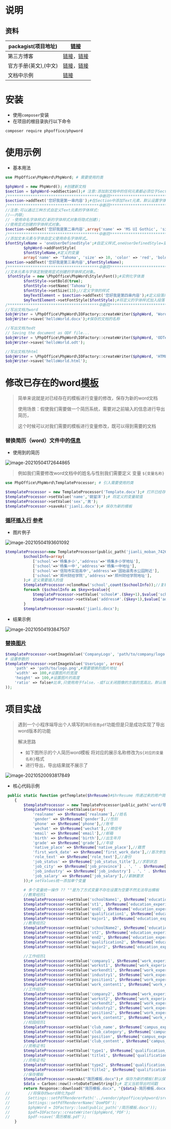 # 说明



## 资料

| packagist(项目地址)   | [链接](https://packagist.org/packages/phpoffice/phpword)     |
| --------------------- | ------------------------------------------------------------ |
| 第三方博客            | [链接](https://segmentfault.com/a/1190000019479817?utm_source=tag-newest)，[链接](https://www.jb51.net/article/162601.htm) |
| 官方手册(英文),(中文) | [链接](https://phpword.readthedocs.io/en/latest/)，[链接](https://phpword-zh.readthedocs.io/zh_CN/latest/) |
| 文档中示例            | [链接](https://github.com/PHPOffice/PHPWord/tree/master/samples/) |

# 安装

- 使用`composer`安装
- 在项目的根目录执行以下命令

```shell
composer require phpoffice/phpword
```



# 使用示例

- 基本用法

```php
use PhpOffice\PhpWord\PhpWord; # 需要使用的类

$phpWord = new PhpWord(); #创建新文档
$section = $phpWord->addSection();# 注意:添加到文档中的任何元素都必须位于Section中,添加一个空的Section到文档
/****************************************中断符*****************************************************/
$section->addText('您好我是第一串内容');#在Section中添加Text元素，默认设置字体样式
/****************************************中断符*****************************************************/
//注意:可以通过三种方式自定义Text元素的字体样式:
//——内联;
// -使用命名字体样式(新的字体样式对象将隐式创建);
//使用显式创建的字体样式对象。
$section->addText('您好我是第二串内容',array('name' => 'MS UI Gothic', 'size' => 20));#参数1:文字 name=设置的字体名称(不知道字体的可以去word文档中查询对应的字体),参数2:size=字体的大小
/****************************************中断符*****************************************************/
//添加文本元素与字体自定义使用命名字体样式…
$fontStyleName = 'oneUserDefinedStyle';#自定义样式,oneUserDefinedStyle=变量说明文字
        $phpWord->addFontStyle(
        $fontStyleName,#定义的变量
        array('name' => 'Tahoma', 'size' => 10, 'color' => 'red', 'bold' => true));#设置的央视
$section->addText('您好我是第三串内容',$fontStyleName);
/****************************************中断符*****************************************************/
//文本元素与字体定制使用显式创建的字体样式对象…
 $fontStyle = new \PhpOffice\PhpWord\Style\Font();#实例化字体类
        $fontStyle->setBold(true);
        $fontStyle->setName('Tahoma');
        $fontStyle->setSize(13);//定义字体的样式
        $myTextElement = $section->addText('您好我是第四串内容');#定义段落内容
        $myTextElement->setFontStyle($fontStyle);#将定义的字体样式加入段落
/****************************************中断符*****************************************************/
//写出文档为word
$objWriter = \PhpOffice\PhpWord\IOFactory::createWriter($phpWord, 'Word2007');#参数1:定义的段落,参数2:需要导出的文档类型名称&版本
$objWriter->save('helloWorld.docx');#保存的文档的名称

//写出文档为odt
// Saving the document as ODF file...
$objWriter = \PhpOffice\PhpWord\IOFactory::createWriter($phpWord, 'ODText');
$objWriter->save('helloWorld.odt');

//写出文档为html
$objWriter = \PhpOffice\PhpWord\IOFactory::createWriter($phpWord, 'HTML');
$objWriter->save('helloWorld.html');
```

#  修改已存在的word[模板](https://phpword-zh.readthedocs.io/zh_CN/latest/templates-processing.html#id2)

> 简单来说就是对已经存在的模板进行变量的修改，保存为新的word文档
>
> 使用场景：假使我们需要做一个简历系统，需要对之前输入的信息进行导出简历，
>
> 这个时候可以对我们需要的模板进行变量修改，既可以得到需要的文档

### 替换简历（word）文件中的[信息](https://phpword-zh.readthedocs.io/zh_CN/latest/templates-processing.html#id2)

- 使用到的简历

![image-20210504172644865](https://gitee.com/yaolliuyang/blogImages/raw/master/blogImages/image-20210504172644865.png)

> 例如我们需要修改word文档中的姓名与性别我们需要定义 变量 `${变量名称}`

```php
use PhpOffice\PhpWord\TemplateProcessor; # 引入需要使用的类

$templateProcessor = new TemplateProcessor('Template.docx');# 打开已经存在的word模板文档
$templateProcessor->setValue('name','姚留洋');# 将定义的变量赋值
$templateProcessor->setValue('sex','男');
$templateProcessor->saveAs('jianli.docx');# 保存为新的模板
```

### [循环插入行](https://phpword-zh.readthedocs.io/zh_CN/latest/templates-processing.html#clonerow) [参考](https://github.com/PHPOffice/PHPWord/blob/master/samples/Sample_07_TemplateCloneRow.php)

- 图片例子

![image-20210504193601092](https://gitee.com/yaolliuyang/blogImages/raw/master/blogImages/image-20210504193601092.png)

```php
$templateProcessor=new TemplateProcessor(public_path('jianli_moban_742693.docx'));
        $schoolInfo=array(
            ['school'=>'杨集乡小','address'=>'杨集乡小学地址'],
            ['school'=>'杨集一中','address'=>'杨集一中地址'],
            ['school'=>'信阳市实验高中','address'=>'固始县秀水公园附近'],
            ['school'=>'郑州财经学院','address'=>'郑州财经学院地址'],
        );# 定义需要插入的值
        $templateProcessor->cloneRow('school',count($schoolInfo));//复制行 参数2 需要复制的条数
        foreach ($schoolInfo as $key=>$value){
            $templateProcessor->setValue('school#'.($key+1),$value['school']);
            $templateProcessor->setValue('address#'.($key+1),$value['address']);
        }
        $templateProcessor->saveAs('jianli.docx');
```

- 结果示例

![image-20210504193847507](https://gitee.com/yaolliuyang/blogImages/raw/master/blogImages/image-20210504193847507.png)

### [替换图片](https://phpword-zh.readthedocs.io/zh_CN/latest/templates-processing.html#setimagevalue)

```php
$templateProcessor->setImageValue('CompanyLogo', 'path/to/company/logo.png');#直接替换图片 参数1:图片变量 参数2：需要替换的图片地址
# 设置参数的
$templateProcessor->setImageValue('UserLogo', array(
    'path' => 'path/to/logo.png',#需要替换的图片地址
    'width' => 100,#设置图片的宽度
    'height' => 100,#设置图片的高度
    'ratio' => false#比率,只使用用于false，-或f以关闭图像的方面的宽高比。默认情况下，模板图像大小用作“容器”大小。
));
```

# 项目实战

> 遇到一个小程序端导出个人填写的`简历信息pdf`功能但是只是成功实现了导出word版本的功能
>
> 解决思路 
>
> * 如下图所示的个人简历word模板 将对应的展示名称修改为`${对应的变量名称}`格式
> * 进行导出，导出结果就不展示了 

![image-20210520093817849](https://gitee.com/yaolliuyang/blogImages/raw/master/blogImages/image-20210520093817849.png)

- 核心代码示例

```php
 public static function getTemplate($hrResume)#$hrResume 传递过来的用户简历的全部参数
    {
        $templateProcessor = new TemplateProcessor(public_path('word/导出简历模板.docx'));#(加载定义变量的word模板)
        $templateProcessor->setValues(array(
            'realname' => $hrResume['realname'],//姓名
            'gender' => $hrResume['gender'],//性别
            'phone' => $hrResume['phone'],//账号
            'wechat' => $hrResume['wechat'],//微信号
            'email' => $hrResume['email'],//邮箱
            'birth' => $hrResume['birth'],//出生年月
            'grade' => $hrResume['grade'],//年级
            'native_place' => $hrResume['native_place'],//籍贯
            'first_work_date' => $hrResume['first_work_date'],//首次参加工作时间
            'role_text' => $hrResume['role_text'],//身份
            'job_status' => $hrResume['job_status_title'],//求职状态
            'job_city' => $hrResume['job_province'] . '、' . $hrResume['job_city'],//求职省份、求职城市
            'job_industry' => $hrResume['job_industry'] . '、' . $hrResume['job_sub_industry'],//岗位意向:一级、二级
            'job_salary' => $hrResume['job_salary'],//薪酬要求
        ));# setValues统一添加单个变量
     
        # 多个变量统一操作 ?? ""是为了方式变量不存在设置为空要不然无法导出模板
        //教育经历1
        $templateProcessor->setValue('schoolName1', $hrResume['education_experience'][0]['school_name'] ?? "");
        $templateProcessor->setValue('st1', $hrResume['education_experience'][0]['start_date'] ?? "");
        $templateProcessor->setValue('end1', $hrResume['education_experience'][0]['end_date'] ?? "");
        $templateProcessor->setValue('qualification1', $hrResume['education_experience'][0]['qualification'] ?? "");
        $templateProcessor->setValue('major1', $hrResume['education_experience'][0]['major_name'] ?? "");
        //教育经历2
        $templateProcessor->setValue('schoolName2', $hrResume['education_experience'][1]['school_name'] ?? "");
        $templateProcessor->setValue('st2', $hrResume['education_experience'][1]['start_date'] ?? "");
        $templateProcessor->setValue('end2', $hrResume['education_experience'][1]['end_date'] ?? "");
        $templateProcessor->setValue('qualification2', $hrResume['education_experience'][1]['qualification'] ?? "");
        $templateProcessor->setValue('major2', $hrResume['education_experience'][1]['major_name'] ?? "");

        //工作经历1
        $templateProcessor->setValue('company1', $hrResume['work_experience'][0]['company'] ?? "");//公司名称
        $templateProcessor->setValue('workst1', $hrResume['work_experience'][0]['start_date'] ?? "");//起始日期年月
        $templateProcessor->setValue('workendt1', $hrResume['work_experience'][0]['end_date'] ?? "");//截止日期年月
        $templateProcessor->setValue('industry1', $hrResume['work_experience'][0]['industry'] ?? "");//行业
        $templateProcessor->setValue('position1', $hrResume['work_experience'][0]['position'] ?? "");//职位,职务
        $templateProcessor->setValue('work_content1', $hrResume['work_experience'][0]['work_content'] ?? "");//详细内容
        //工作经历2
        $templateProcessor->setValue('company2', $hrResume['work_experience'][1]['company'] ?? "");//公司名称
        $templateProcessor->setValue('workst2', $hrResume['work_experience'][1]['start_date'] ?? "");//起始日期年月
        $templateProcessor->setValue('workendt2', $hrResume['work_experience'][1]['end_date'] ?? "");//截止日期年月
        $templateProcessor->setValue('industry2', $hrResume['work_experience'][1]['industry'] ?? "");//行业
        $templateProcessor->setValue('position2', $hrResume['work_experience'][1]['position'] ?? "");//职位,职务
        $templateProcessor->setValue('work_content2', $hrResume['work_experience'][1]['work_content'] ?? "");//详细内容
        //校园经历1
        $templateProcessor->setValue('club_name', $hrResume['campus_experience'][0]['club_name'] ?? "");//社团名称
        $templateProcessor->setValue('club_category', $hrResume['campus_experience'][0]['club_category'] ?? "");//社团分类
        $templateProcessor->setValue('position', $hrResume['campus_experience'][0]['position'] ?? "");//职位,职务
        $templateProcessor->setValue('club_content', $hrResume['campus_experience'][0]['club_content'] ?? "");//详细描述
        //资格证书1
        $templateProcessor->setValue('type1', $hrResume['qualification_certificate'][0]['type'] ?? "");//证书类型
        $templateProcessor->setValue('title1', $hrResume['qualification_certificate'][0]['title'] ?? "");//证书名称
        //资格证书2
        $templateProcessor->setValue('type2', $hrResume['qualification_certificate'][1]['type'] ?? "");//证书类型
        $templateProcessor->setValue('title2', $hrResume['qualification_certificate'][1]['title'] ?? "");//证书名称
        //保存模板
        $templateProcessor->saveAs("简历模板.docx");# 保存为新的模板(默认保存到public目录下)
        $data = Carbon::now()->toDateTimeString();# 定义当前导出时间戳
        return Response::download("简历模板.docx", "{$data}-简历模板.docx"); # 参数1:模板路径, 参数2:重命名为新的模板
//        //将保存的word转化为pdf
//        Settings::setPdfRendererPath('../vendor/phpoffice/phpword/src/PhpWord/Writer/PDF/DomPDF.php');
//        Settings::setPdfRendererName('DomPDF');
//        $phpWord = IOFactory::load(public_path('/简历模板.docx'));
//        $pdf=IOFactory::createWriter($phpWord,'PDF');
//        $pdf->save('简历模板.pdf');
    }
```


